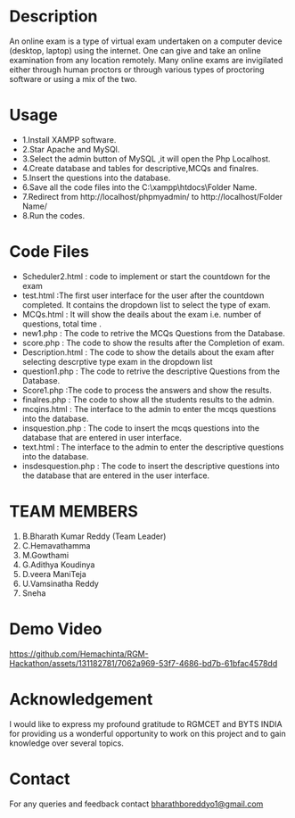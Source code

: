 # Description
An online exam is a type of virtual exam undertaken on a computer device (desktop, laptop) using the internet.
One can give and take an online examination from any location remotely.
Many online exams are invigilated either through human proctors or through various types of proctoring software or using a mix of the 
two.
# Usage
 * 1.Install XAMPP software.
* 2.Star Apache and MySQl.
* 3.Select the admin button of MySQL ,it will open the Php Localhost.
* 4.Create database and tables for descriptive,MCQs and finalres.
* 5.Insert the questions into the database.
* 6.Save all the code files into the C:\xampp\htdocs\Folder Name.
* 7.Redirect from http://localhost/phpmyadmin/ to http://localhost/Folder Name/
* 8.Run the codes.
# Code Files
* Scheduler2.html : code to implement or start the countdown for the exam 
* test.html :The first user interface for the user after the countdown completed. It contains the        dropdown list to select the  type of exam.
* MCQs.html : It will show the deails about the exam i.e. number of questions, total time .
* new1.php : The code to retrive the MCQs Questions from the Database.
* score.php : The code to show the results after the Completion of exam.
* Description.html : The code to show the details about the exam after selecting descrptive type exam        in the dropdown list
* question1.php : The code to retrive the descriptive Questions from the Database.
* Score1.php :The code to process the answers and show the results.
* finalres.php : The code to show all the students results to the admin.
* mcqins.html : The interface to the admin to enter the mcqs questions into the database.
* insquestion.php : The code to insert the mcqs questions into the database that are entered   in user interface.
* text.html : The interface to the admin to enter the descriptive questions into the database.
* insdesquestion.php : The code to insert the descriptive questions into the database that are entered in the user interface.
# TEAM MEMBERS
1. B.Bharath Kumar Reddy  (Team Leader)
2. C.Hemavathamma
3. M.Gowthami
4. G.Adithya Koudinya
5. D.veera ManiTeja
6. U.Vamsinatha Reddy
7. Sneha
# Demo Video


https://github.com/Hemachinta/RGM-Hackathon/assets/131182781/7062a969-53f7-4686-bd7b-61bfac4578dd


# Acknowledgement
I would like to express my profound gratitude to RGMCET and BYTS INDIA for providing us a wonderful opportunity to work on this project 
and to gain knowledge over several topics.
# Contact
For any queries and feedback contact bharathboreddyo1@gmail.com





